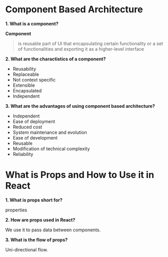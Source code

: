 # Component Based Architecture 

**1. What is a component?**

**Component** 

> is reusable part of UI that encapsulating certain functionality or a set of functionalities and exporting it as a higher-level interface  

**2. What are the charactistics of a component?**

* Reusability 
* Replaceable 
* Not context specific
* Extensible 
* Encapsulated 
* Independent 

**3. What are the advantages of using component based architecture?**

* Independent 
* Ease of deployment
* Reduced cost
* System maintenance and evolution
* Ease of development
* Reusable
* Modification of technical complexity 
* Reliability 
 
 # What is Props and How to Use it in React

**1. What is props short for?**

properties 

**2. How are props used in React?**

We use it to pass data between components.

**3. What is the flow of props?**

Uni-directional flow.


